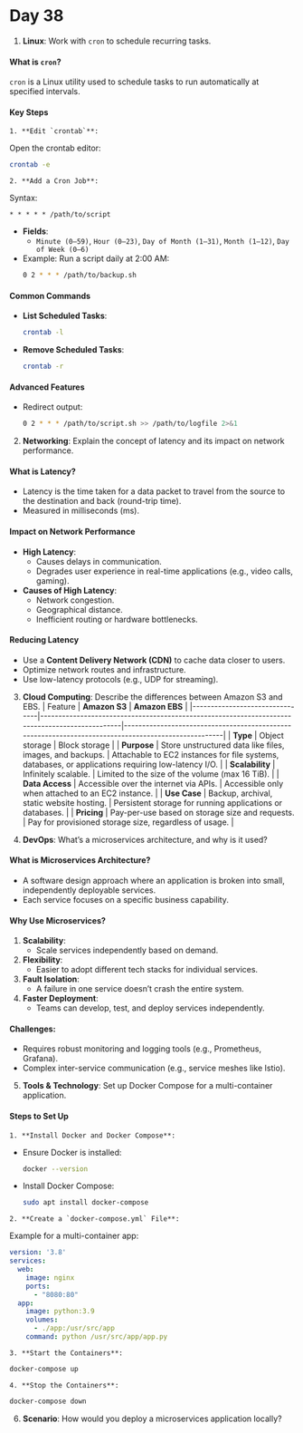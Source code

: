 # Day 38

1. **Linux**: Work with `cron` to schedule recurring tasks.
#### **What is `cron`?**
`cron` is a Linux utility used to schedule tasks to run automatically at specified intervals.

#### **Key Steps**
    1. **Edit `crontab`**:
   Open the crontab editor:
   ```bash
   crontab -e
   ```
    2. **Add a Cron Job**:
   Syntax:
   ```
   * * * * * /path/to/script
   ```
   - **Fields**:
     - `Minute (0–59)`, `Hour (0–23)`, `Day of Month (1–31)`, `Month (1–12)`, `Day of Week (0–6)`
   - Example: Run a script daily at 2:00 AM:
     ```bash
     0 2 * * * /path/to/backup.sh
     ```

#### **Common Commands**
- **List Scheduled Tasks**:
  ```bash
  crontab -l
  ```
- **Remove Scheduled Tasks**:
  ```bash
  crontab -r
  ```

#### **Advanced Features**
- Redirect output:
  ```bash
  0 2 * * * /path/to/script.sh >> /path/to/logfile 2>&1
  ```


2. **Networking**: Explain the concept of latency and its impact on network performance.
#### **What is Latency?**
- Latency is the time taken for a data packet to travel from the source to the destination and back (round-trip time).
- Measured in milliseconds (ms).

#### **Impact on Network Performance**
- **High Latency**:
  - Causes delays in communication.
  - Degrades user experience in real-time applications (e.g., video calls, gaming).
- **Causes of High Latency**:
  - Network congestion.
  - Geographical distance.
  - Inefficient routing or hardware bottlenecks.

#### **Reducing Latency**
- Use a **Content Delivery Network (CDN)** to cache data closer to users.
- Optimize network routes and infrastructure.
- Use low-latency protocols (e.g., UDP for streaming).


3. **Cloud Computing**: Describe the differences between Amazon S3 and EBS.
| Feature                        | **Amazon S3**                                                                                  | **Amazon EBS**                                                                                       |
|--------------------------------|------------------------------------------------------------------------------------------------|-----------------------------------------------------------------------------------------------------|
| **Type**                       | Object storage                                                                                 | Block storage                                                                                       |
| **Purpose**                    | Store unstructured data like files, images, and backups.                                       | Attachable to EC2 instances for file systems, databases, or applications requiring low-latency I/O. |
| **Scalability**                | Infinitely scalable.                                                                           | Limited to the size of the volume (max 16 TiB).                                                     |
| **Data Access**                | Accessible over the internet via APIs.                                                        | Accessible only when attached to an EC2 instance.                                                  |
| **Use Case**                   | Backup, archival, static website hosting.                                                     | Persistent storage for running applications or databases.                                           |
| **Pricing**                    | Pay-per-use based on storage size and requests.                                               | Pay for provisioned storage size, regardless of usage.                                             |



4. **DevOps**: What’s a microservices architecture, and why is it used?
#### **What is Microservices Architecture?**
- A software design approach where an application is broken into small, independently deployable services.
- Each service focuses on a specific business capability.

#### **Why Use Microservices?**
1. **Scalability**:
   - Scale services independently based on demand.
2. **Flexibility**:
   - Easier to adopt different tech stacks for individual services.
3. **Fault Isolation**:
   - A failure in one service doesn’t crash the entire system.
4. **Faster Deployment**:
   - Teams can develop, test, and deploy services independently.

#### **Challenges**:
- Requires robust monitoring and logging tools (e.g., Prometheus, Grafana).
- Complex inter-service communication (e.g., service meshes like Istio).



5. **Tools & Technology**: Set up Docker Compose for a multi-container application.
#### **Steps to Set Up**
    1. **Install Docker and Docker Compose**:
   - Ensure Docker is installed:
     ```bash
     docker --version
     ```
   - Install Docker Compose:
     ```bash
     sudo apt install docker-compose
     ```
   
    2. **Create a `docker-compose.yml` File**:
   Example for a multi-container app:
   ```yaml
   version: '3.8'
   services:
     web:
       image: nginx
       ports:
         - "8080:80"
     app:
       image: python:3.9
       volumes:
         - ./app:/usr/src/app
       command: python /usr/src/app/app.py
   ```
   
    3. **Start the Containers**:
   ```bash
   docker-compose up
   ```
   
    4. **Stop the Containers**:
   ```bash
   docker-compose down
   ```


6. **Scenario**: How would you deploy a microservices application locally?

